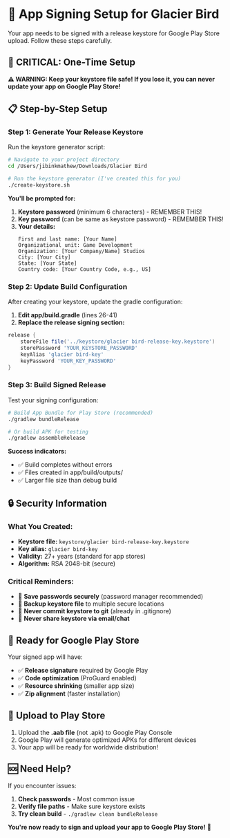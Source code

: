 # 🔐 App Signing Setup for Glacier Bird

Your app needs to be signed with a release keystore for Google Play Store upload. Follow these steps carefully.

## 🚨 CRITICAL: One-Time Setup

**⚠️ WARNING: Keep your keystore file safe! If you lose it, you can never update your app on Google Play Store!**

## 📋 Step-by-Step Setup

### Step 1: Generate Your Release Keystore

Run the keystore generator script:

```bash
# Navigate to your project directory
cd /Users/jibinkmathew/Downloads/Glacier Bird

# Run the keystore generator (I've created this for you)
./create-keystore.sh
```

**You'll be prompted for:**

1. **Keystore password** (minimum 6 characters) - REMEMBER THIS!
2. **Key password** (can be same as keystore password) - REMEMBER THIS!
3. **Your details:**
   ```
   First and last name: [Your Name]
   Organizational unit: Game Development  
   Organization: [Your Company/Name] Studios
   City: [Your City]
   State: [Your State]
   Country code: [Your Country Code, e.g., US]
   ```

### Step 2: Update Build Configuration

After creating your keystore, update the gradle configuration:

1. **Edit app/build.gradle** (lines 26-41)
2. **Replace the release signing section:**

```gradle
release {
    storeFile file('../keystore/glacier bird-release-key.keystore')
    storePassword 'YOUR_KEYSTORE_PASSWORD'
    keyAlias 'glacier bird-key'
    keyPassword 'YOUR_KEY_PASSWORD'
}
```

### Step 3: Build Signed Release

Test your signing configuration:

```bash
# Build App Bundle for Play Store (recommended)
./gradlew bundleRelease

# Or build APK for testing
./gradlew assembleRelease
```

**Success indicators:**
- ✅ Build completes without errors
- ✅ Files created in app/build/outputs/
- ✅ Larger file size than debug build

## 🔒 Security Information

### What You Created:
- **Keystore file:** `keystore/glacier bird-release-key.keystore`
- **Key alias:** `glacier bird-key`
- **Validity:** 27+ years (standard for app stores)
- **Algorithm:** RSA 2048-bit (secure)

### Critical Reminders:
- 🔐 **Save passwords securely** (password manager recommended)
- 💾 **Backup keystore file** to multiple secure locations
- 🚫 **Never commit keystore to git** (already in .gitignore)
- 📧 **Never share keystore via email/chat**

## 🚀 Ready for Google Play Store

Your signed app will have:
- ✅ **Release signature** required by Google Play
- ✅ **Code optimization** (ProGuard enabled)
- ✅ **Resource shrinking** (smaller app size)
- ✅ **Zip alignment** (faster installation)

## 📱 Upload to Play Store

1. Upload the **.aab file** (not .apk) to Google Play Console
2. Google Play will generate optimized APKs for different devices
3. Your app will be ready for worldwide distribution!

## 🆘 Need Help?

If you encounter issues:
1. **Check passwords** - Most common issue
2. **Verify file paths** - Make sure keystore exists
3. **Try clean build** - `./gradlew clean bundleRelease`

**You're now ready to sign and upload your app to Google Play Store!** 🎉
